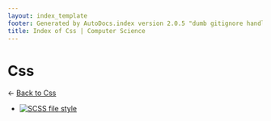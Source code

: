 ```yaml
---
layout: index_template
footer: Generated by AutoDocs.index version 2.0.5 "dumb gitignore handling is gone?" ⓒ Starwort, 2020
title: Index of Css | Computer Science
---
```


# Css

← [Back to Css](..)

- [![SCSS file](https://img.icons8.com/windows/512/4a90e2/important-file.png) style](assets/css/style.scss)
